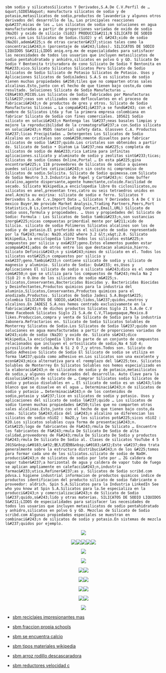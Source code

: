 
```
sbm sodio y silicatosSilicatos Y Derivados,S.A.De C.V.Perfil de … &quot;SIDESA&quot; manufactura silicatos de sodio y de potasio,metasilicatos de sodio,productos de lavanderia y algunos otros derivados del desarrollo de la… Las principales reacciones qu&#237;micas de los … Los silicatos de sodio son soluciones en agua manufacturadas a partir de proporciones variadas de oxido de sodio (Na2O) y oxido de silicio (SiO2) PRODUCCI&#211;N SILICATO DE SODIO prezi.com Los Silicatos de Sodio.(SiO2) y el &#243;xido de sodio (Na2O),adem&#225;s de otras caracter&#237;sticas tales como la concentraci&#243;n (porcentaje de s&#243;lidos). SILICATOS DE SODIO LIQUIDOS S&#211;LIDOS aniq.org.mx de especialidades para satisfacer las necesidades de todos los usuarios que incluyen metasilicatos de sodio pentahidratado y anhidro,silicatos en polvo G y GD. Silicato De Sodio Y Bentonita trituradora de cono Silicato De Sodio Y Bentonita en M&#233;xico.Silicato Silicatos Silicatos Peru Silicato de Sodio Silicatos de Sodio Silicato de Potasio Silicatos de Potasio. Usos y Aplicaciones Silicatos de SodioJadesi S.A.S os silicatos de sodio tienen muchas propiedades &#250;tiles que no comparten otras sales alcalinas.Esto,junto con el hecho de que tienen bajo costo,da como resultado. Soluciones Silicato de Sodio Manufacturas … CER&#193;MICOS.Los Silicatos de Sodio fabricados por Manufacturas Sil&#237;ceas son utilizados como defloculantes en el proceso de fabricaci&#243;n de productos de gres y otros. Silicato de Sodio Manufacturas Siliceas … La compa&#241;&#237;a se fund&#243; con el nombre de Silicatos Ltda y fue la primera empresa colombiana en fabricar Silicato de Sodio con fines comerciales. 105621 Sodio silicato en soluci&#243;n Mantenga las l&#237;neas basales limpias y mejore la reproducibilidad de la cromatograf&#237;a con.Sodio silicato en soluci&#243;n MSDS (material safety data. Glassven C.A. Productos S&#237;licas Precipitadas … Detergentes Los Silicatos de Sodio Alcalino en cristales son com&#250;nmente disueltos para fabricar silicatos de sodio l&#237;quido.Los cristales son obtenidos a partir de. Silicato de Sodio • Diatom La l&#237;nea m&#225;s completa de silicatos de sodio de Am&#233;rica Latina para infinitas aplicaciones.silicato y aluminato de sodio y zeolitas sint&#233;ticas; Silicatos de sodio Cosmos Online,Portal … En esta p&#225;gina encontrar&#225;s 118 proveedores de Silicatos de sodio a quienes puedes solicitarles cotizaci&#243;n sin costo ni compromiso de Silicatos de sodio.Solicita. Silicato de Sodio quimexsa.com Silicato de Sodio Neutro 3.3.Industria de Papel y Cart&#243;n: Como buffer alcalino,agente dispersante,agente humectante,coloide.Facilidad de secado. Silicato Wikipedia,a enciclopedia libre Os ciclosilicatos,ou silicatos en anel,presentan tres,catro ou seis tetraedros unidos en anel.Acmita ou exirina: silicato de sodio e ferro. Silicatos Y Derivados S.a.de C.v.Import Data … Silicatos Y Derivados S A De C V is mexico Buyer,We provide Market Analysis,Trading Partners,Peers,Port Statistics,B Ls,Contacts(including Contact,Email,URL) Silicato de sodio usos,formula y propiedades. … Usos y propiedades del Silicato de Sodio: Formula : Los Silicatos de Sodio tambi&#233;n,son sustancias inorg&#225;nicas compuestas primordial mente por &#211;xido de Silicio. silicato de sodio Polimeros Silicatos alcalinos son los de sodio y de potasio.El preferido es el silicato de sodio representado por la f&#243;rmula: Na2O.xSiO2 where 3.2 &lt;x&gt;2.0. Silicato Wikipedia,la enciclopedia libre Todos los silicatos est&#225;n compuestos por silicio y ox&#237;geno.Estos elementos pueden estar acompa&#241;ados de otros entre los que destacan aluminio,hierro. Silicato Definici&#243;n y sin&#243;nimos de silicato en el. Todos los silicatos est&#225;n compuestos por silicio y ox&#237;geno.Tambi&#233;n contiene silicato de sodio y silicato de magnesio y aluminio. Silicato de Sodio: Qu&#233; es,Usos y Aplicaciones El silicato de sodio o silicato s&#243;dico es el nombre com&#250;n que se utiliza para los compuestos de f&#243;rmula Na 2 (SiO 2) n O.Uno de los silicatos de sodio m&#225;s. Silicatos,Conservantes,Bactericidas Biocidas y. Bactericidas Biocidas y Desinfectantes,Productos quimicos para la industria del aluminio,Silicatos,Conservantes,Productos quimicos para el anodizado,Productos. Silicatos de Sodio Jadesi S.A.Bogot&#225; Colombia SILICATOS DE SODIO,s&#243;lidos,l&#237;quidos,neutros y alcalinos.En JADESI S.A.nos hemos centrado exclusivamente en la fabricaci&#243;n de dichos productos Silicatos Siglo 21 S.A.de C.V Home Facebook Silicatos Siglo 21 S.A.de C.V,Tlaquepaque,Mexico.8 likes.Produccion,compra y venta de Silicato de Sodio para la industria Jabonera.Refractarios en. Silicato de Sodio Silicatos Solubles de Monterrey Silicatos de Sodio.Los Silicatos de Sodio l&#237;quido son soluciones en agua manufacturadas a partir de proporciones variadas de &#243;xido de sodio (Na2O) y oxido de. Silicato s&#243;dico Wikipedia,la enciclopedia libre Es parte de un conjunto de compuestos relacionados que incluyen el ortosilicato de sodio,Na 4 SiO 4; pirosilicato de sodio,Na 6 Si 2 O 7,y otros.Todos son. Silicato de Sodio Adhesivo Silicato de Sodio El Silicato de sodio se utiliza en forma l&#237;quida como adhesivo en.Los silicatos son una excelente y econ&#243;mica alternativa para el reemplazo del l&#225;tex. Silicatos Solubles de Monterrey En Silicatos Solubles nos hemos especializado en la elaboraci&#243;n de silicatos de sodio y de potasio,metasilicatos de sodio,y algunos otros derivados del desarrollo. Auto Clave para la disoluci&#243;n de silicato de … Comprar Silicatos sodio Silicatos de sodio y potasio disolubles en … El silicato de sodio es un s&#243;lido blanco que se disuelve en el agua … Determinaci&#243;n de silicatos de sodio y potasio … Determinaci&#243;n de los contenidos de sodio,potasio y s&#237;lice en silicatos de sodio y potasio. Usos y aplicaciones del silicato de sodio l&#237;quido … Los silicatos de sodio tienen muchas propiedades &#250;tiles que no comparten otras sales alcalinas.Esto,junto con el hecho de que tienen bajo costo,da como. Silicato S&#243;dico del i&#243;n alcalino se diferencian los silicatos de sodio nSiO2 : Na2O,y los silicatos pot&#225;sicos nSiO2 : K2O.Los silicatos solubles cuya forma de presentaci&#243;n. Cat&#225;logo de fabricantes de F&#243;rmula De Silicato … Encuentre los fabricantes de F&#243;rmula De Silicato De Sodio de alta calidad,proveedores de F&#243;rmula De Silicato De Sodio y productos F&#243;rmula De Silicato De Sodio al. Clases de silicatos YouTube 4 5 2015&nbsp;&#0183;&#32;嵌入式视频&nbsp;&#0183;&#32;Este v&#237;deo trata generalmente sobre la estructura distribuci&#243;n de los &#225;tomos para formar cada uno de los silicatos.silicato de sodio de NaOH. producci&#243;n de silicatos de sodio por lote por … ZG caldera de vapor tuber&#237;a horizontal de agua y caldera de vapor tubo de fuego se aplican ampliamente en calefacci&#243;n,industria farmac&#233;utica,Refiner&#237;as y. Silicatos de Sodio scribd.com pdvsa.i higiene industrial informacion de productos quimicos indice de productos identificacion del producto silicato de sodio fabricante o proveedor: aldrich. Spin S.A.Silicatos para la Industria LinkedIn See who you know at Spin S.A.Silicatos para la.Se especializa en la producci&#243;n y comercializaci&#243;n de Silicato de Sodio l&#237;quido,s&#243;lido y otras materias. SILICATOS DE SODIO LIQUIDOS S&#211;LIDOS de especialidades para satisfacer las necesidades de todos los usuarios que incluyen metasilicatos de sodio pentahidratado y anhidro,silicatos en polvo G y GD. Mezclas de Silicato de Sodio scribd.com Algunas propiedades especiales se muestran en combinaci&#243;n de silicatos de sodio y potasio.En sistemas de mezcla l&#237;quidos por ejemplo. 
```

<div align="center">

<a href="https://es-crusher.shibang-china.com/github&k=sbm+sodio+y+silicatos"><img src="https://static.shibang-china.com/es/crusher/logo.jpg"></a>

<a href="https://es-crusher.shibang-china.com/github&k=sbm+sodio+y+silicatos"><img src="https://static.shibang-china.com/es/crusher/index.jpg"></a><a href="https://es-crusher.shibang-china.com/material.htmlgithub&k=sbm+sodio+y+silicatos"><img src="https://static.shibang-china.com/es/crusher/material.jpg"></a><a href="https://es-crusher.shibang-china.com/application.htmlgithub&k=sbm+sodio+y+silicatos"><img src="https://static.shibang-china.com/es/crusher/application.jpg"></a><a href="https://es-crusher.shibang-china.com/aboutus.htmlgithub&k=sbm+sodio+y+silicatos"><img src="https://static.shibang-china.com/es/crusher/aboutus.jpg"></a><a href="https://es-crusher.shibang-china.com/contact.htmlgithub&k=sbm+sodio+y+silicatos"><img src="https://static.shibang-china.com/es/crusher/contact.jpg"></a>

<a href="https://es-crusher.shibang-china.com/github&k=sbm+sodio+y+silicatos"><img src="https://static.shibang-china.com/es/crusher/banner.jpg"></a>

<a href="https://swt.shibang-china.com/github&k=sbm+sodio+y+silicatos"><img src="https://static.shibang-china.com/es/crusher/text.jpg"></a>

<a href="https://swt.shibang-china.com/github&k=sbm+sodio+y+silicatos"><img src="https://static.shibang-china.com/es/crusher/chat.jpg"></a><a href="https://es-crusher.shibang-china.com/contact.htmlgithub&k=sbm+sodio+y+silicatos"><img src="https://static.shibang-china.com/es/crusher/message.jpg"></a>

<a href="https://es-crusher.shibang-china.com/products/pe.htmlgithub&k=sbm+sodio+y+silicatos"><img src="https://static.shibang-china.com/es/crusher/pe.jpg"></a><a href="https://es-crusher.shibang-china.com/products/pf.htmlgithub&k=sbm+sodio+y+silicatos"><img src="https://static.shibang-china.com/es/crusher/pf.jpg"></a>

<a href="https://es-crusher.shibang-china.com/products/hpt.htmlgithub&k=sbm+sodio+y+silicatos"><img src="https://static.shibang-china.com/es/crusher/hpt.jpg"></a><a href="https://es-crusher.shibang-china.com/products/vsi.htmlgithub&k=sbm+sodio+y+silicatos"><img src="https://static.shibang-china.com/es/crusher/vsi.jpg"></a>

<a href="https://es-crusher.shibang-china.com/products/klv.htmlgithub&k=sbm+sodio+y+silicatos"><img src="https://static.shibang-china.com/es/crusher/klv.jpg"></a><a href="https://es-crusher.shibang-china.com/products/portable.htmlgithub&k=sbm+sodio+y+silicatos"><img src="https://static.shibang-china.com/es/crusher/portable.jpg"></a>

<a href="https://swt.shibang-china.com/github&k=sbm+sodio+y+silicatos"><img src="https://static.shibang-china.com/es/crusher/case.jpg"></a>

</div>


* [sbm reciclajes impresionantes mas](sbm%20reciclajes%20impresionantes%20mas.md)

* [sbm fraccion propia schools](sbm%20fraccion%20propia%20schools.md)

* [sbm se encuentra calcio](sbm%20se%20encuentra%20calcio.md)

* [sbm tipos materiales wikipedia](sbm%20tipos%20materiales%20wikipedia.md)

* [sbm arroz rodillo descascaradora](sbm%20arroz%20rodillo%20descascaradora.md)

* [sbm reductores velocidad c](sbm%20reductores%20velocidad%20c.md)